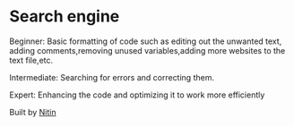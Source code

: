 # Search engine
Beginner:
Basic formatting of code such as editing out the unwanted text, adding comments,removing unused variables,adding more websites to the text file,etc.

Intermediate:
Searching for errors and correcting them.

Expert:
Enhancing the code and optimizing it to work more efficiently

Built by [Nitin][Nit]

[Nit]:https://github.com/nithinb99
